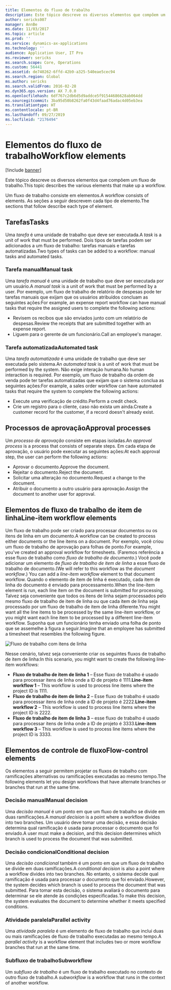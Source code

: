 ```yaml
---
title: Elementos do fluxo de trabalho
description: Este tópico descreve os diversos elementos que compõem um fluxo de trabalho.
author: sericks007
manager: AnnBe
ms.date: 11/03/2017
ms.topic: article
ms.prod: ''
ms.service: dynamics-ax-applications
ms.technology: ''
audience: Application User, IT Pro
ms.reviewer: sericks
ms.search.scope: Core, Operations
ms.custom: 56441
ms.assetid: de740262-6ffd-42b9-a325-540eae5cec94
ms.search.region: Global
ms.author: sericks
ms.search.validFrom: 2016-02-28
ms.dyn365.ops.version: AX 7.0.0
ms.openlocfilehash: 6df767c2db6d5d9addce5f91544686628ab064dd
ms.sourcegitcommit: 3ba95d50b8262fa0f43d4faad76adac4d05eb3ea
ms.translationtype: HT
ms.contentlocale: pt-BR
ms.lasthandoff: 09/27/2019
ms.locfileid: "2176494"
---
```

# <a name="workflow-elements"></a><span data-ttu-id="2e232-103">Elementos do fluxo de trabalho</span><span class="sxs-lookup"><span data-stu-id="2e232-103">Workflow elements</span></span>

[!include [banner](../includes/banner.md)]

<span data-ttu-id="2e232-104">Este tópico descreve os diversos elementos que compõem um fluxo de trabalho.</span><span class="sxs-lookup"><span data-stu-id="2e232-104">This topic describes the various elements that make up a workflow.</span></span>

<span data-ttu-id="2e232-105">Um fluxo de trabalho consiste em elementos.</span><span class="sxs-lookup"><span data-stu-id="2e232-105">A workflow consists of elements.</span></span> <span data-ttu-id="2e232-106">As seções a seguir descrevem cada tipo de elemento.</span><span class="sxs-lookup"><span data-stu-id="2e232-106">The sections that follow describe each type of element.</span></span>

## <a name="tasks"></a><span data-ttu-id="2e232-107">Tarefas</span><span class="sxs-lookup"><span data-stu-id="2e232-107">Tasks</span></span>

<span data-ttu-id="2e232-108">Uma *tarefa* é uma unidade de trabalho que deve ser executada.</span><span class="sxs-lookup"><span data-stu-id="2e232-108">A *task* is a unit of work that must be performed.</span></span> <span data-ttu-id="2e232-109">Dois tipos de tarefas podem ser adicionados a um fluxo de trabalho: tarefas manuais e tarefas automatizadas.</span><span class="sxs-lookup"><span data-stu-id="2e232-109">Two types of tasks can be added to a workflow: manual tasks and automated tasks.</span></span>

### <a name="manual-task"></a><span data-ttu-id="2e232-110">Tarefa manual</span><span class="sxs-lookup"><span data-stu-id="2e232-110">Manual task</span></span>

<span data-ttu-id="2e232-111">Uma *tarefa manual* é uma unidade de trabalho que deve ser executada por um usuário.</span><span class="sxs-lookup"><span data-stu-id="2e232-111">A *manual task* is a unit of work that must be performed by a user.</span></span> <span data-ttu-id="2e232-112">Por exemplo, um fluxo de trabalho de relatório de despesas pode ter tarefas manuais que exijam que os usuários atribuídos concluam as seguintes ações:</span><span class="sxs-lookup"><span data-stu-id="2e232-112">For example, an expense report workflow can have manual tasks that require the assigned users to complete the following actions:</span></span>

- <span data-ttu-id="2e232-113">Revisem os recibos que são enviados junto com um relatório de despesas.</span><span class="sxs-lookup"><span data-stu-id="2e232-113">Review the receipts that are submitted together with an expense report.</span></span>
- <span data-ttu-id="2e232-114">Liguem para o gerente de um funcionário.</span><span class="sxs-lookup"><span data-stu-id="2e232-114">Call an employee's manager.</span></span>

### <a name="automated-task"></a><span data-ttu-id="2e232-115">Tarefa automatizada</span><span class="sxs-lookup"><span data-stu-id="2e232-115">Automated task</span></span>

<span data-ttu-id="2e232-116">Uma *tarefa automatizada* é uma unidade de trabalho que deve ser executada pelo sistema.</span><span class="sxs-lookup"><span data-stu-id="2e232-116">An *automated task* is a unit of work that must be performed by the system.</span></span> <span data-ttu-id="2e232-117">Não exige interação humana.</span><span class="sxs-lookup"><span data-stu-id="2e232-117">No human interaction is required.</span></span> <span data-ttu-id="2e232-118">Por exemplo, um fluxo de trabalho da ordem de venda pode ter tarefas automatizadas que exijam que o sistema conclua as seguintes ações:</span><span class="sxs-lookup"><span data-stu-id="2e232-118">For example, a sales order workflow can have automated tasks that require the system to complete the following actions:</span></span>

- <span data-ttu-id="2e232-119">Execute uma verificação de crédito.</span><span class="sxs-lookup"><span data-stu-id="2e232-119">Perform a credit check.</span></span>
- <span data-ttu-id="2e232-120">Crie um registro para o cliente, caso não exista um ainda.</span><span class="sxs-lookup"><span data-stu-id="2e232-120">Create a customer record for the customer, if a record doesn't already exist.</span></span>

## <a name="approval-processes"></a><span data-ttu-id="2e232-121">Processos de aprovação</span><span class="sxs-lookup"><span data-stu-id="2e232-121">Approval processes</span></span>

<span data-ttu-id="2e232-122">Um *processo de aprovação* consiste em etapas isoladas.</span><span class="sxs-lookup"><span data-stu-id="2e232-122">An *approval process* is a process that consists of separate steps.</span></span> <span data-ttu-id="2e232-123">Em cada etapa de aprovação, o usuário pode executar as seguintes ações:</span><span class="sxs-lookup"><span data-stu-id="2e232-123">At each approval step, the user can perform the following actions:</span></span>

- <span data-ttu-id="2e232-124">Aprovar o documento.</span><span class="sxs-lookup"><span data-stu-id="2e232-124">Approve the document.</span></span>
- <span data-ttu-id="2e232-125">Rejeitar o documento.</span><span class="sxs-lookup"><span data-stu-id="2e232-125">Reject the document.</span></span>
- <span data-ttu-id="2e232-126">Solicitar uma alteração no documento.</span><span class="sxs-lookup"><span data-stu-id="2e232-126">Request a change to the document.</span></span>
- <span data-ttu-id="2e232-127">Atribuir o documento a outro usuário para aprovação.</span><span class="sxs-lookup"><span data-stu-id="2e232-127">Assign the document to another user for approval.</span></span>

## <a name="line-item-workflow-elements"></a><span data-ttu-id="2e232-128">Elementos de fluxo de trabalho de item de linha</span><span class="sxs-lookup"><span data-stu-id="2e232-128">Line-item workflow elements</span></span>

<span data-ttu-id="2e232-129">Um fluxo de trabalho pode ser criado para processar documentos ou os itens de linha em um documento.</span><span class="sxs-lookup"><span data-stu-id="2e232-129">A workflow can be created to process either documents or the line items on a document.</span></span> <span data-ttu-id="2e232-130">Por exemplo, você criou um fluxo de trabalho de aprovação para folhas de ponto.</span><span class="sxs-lookup"><span data-stu-id="2e232-130">For example, you've created an approval workflow for timesheets.</span></span> <span data-ttu-id="2e232-131">(Faremos referência a esse fluxo de trabalho como *fluxo de trabalho de documento*.) Você pode adicionar um elemento de *fluxo de trabalho de item de linha* a esse fluxo de trabalho de documento.</span><span class="sxs-lookup"><span data-stu-id="2e232-131">(We will refer to this workflow as the *document workflow*.) You can add a *line-item workflow* element to that document workflow.</span></span> <span data-ttu-id="2e232-132">Quando o elemento de item de linha é executado, cada item de linha do documento é enviado para processamento.</span><span class="sxs-lookup"><span data-stu-id="2e232-132">When the line-item element is run, each line item on the document is submitted for processing.</span></span> <span data-ttu-id="2e232-133">Talvez seja conveniente que todos os itens de linha sejam processados pelo mesmo fluxo de trabalho de item de linha ou que cada item de linha seja processado por um fluxo de trabalho de item de linha diferente.</span><span class="sxs-lookup"><span data-stu-id="2e232-133">You might want all the line items to be processed by the same line-item workflow, or you might want each line item to be processed by a different line-item workflow.</span></span> <span data-ttu-id="2e232-134">Suponha que um funcionário tenha enviado uma folha de ponto que se assemelhe à figura a seguir.</span><span class="sxs-lookup"><span data-stu-id="2e232-134">Imagine that an employee has submitted a timesheet that resembles the following figure.</span></span>

![Fluxo de trabalho com itens de linha](./media/workflow_lineitemworkflow.gif)

<span data-ttu-id="2e232-136">Nesse cenário, talvez seja conveniente criar os seguintes fluxos de trabalho de item de linha:</span><span class="sxs-lookup"><span data-stu-id="2e232-136">In this scenario, you might want to create the following line-item workflows:</span></span>

- <span data-ttu-id="2e232-137">**Fluxo de trabalho de item de linha 1** – Esse fluxo de trabalho é usado para processar itens de linha onde a ID de projeto é 1111.</span><span class="sxs-lookup"><span data-stu-id="2e232-137">**Line-item workflow 1** – This workflow is used to process line items where the project ID is 1111.</span></span>
- <span data-ttu-id="2e232-138">**Fluxo de trabalho de item de linha 2** – Esse fluxo de trabalho é usado para processar itens de linha onde a ID de projeto é 2222.</span><span class="sxs-lookup"><span data-stu-id="2e232-138">**Line-item workflow 2** – This workflow is used to process line items where the project ID is 2222.</span></span>
- <span data-ttu-id="2e232-139">**Fluxo de trabalho de item de linha 3** – esse fluxo de trabalho é usado para processar itens de linha onde a ID de projeto é 3333.</span><span class="sxs-lookup"><span data-stu-id="2e232-139">**Line-item workflow 3** – This workflow is used to process line items where the project ID is 3333.</span></span>

## <a name="flow-control-elements"></a><span data-ttu-id="2e232-140">Elementos de controle de fluxo</span><span class="sxs-lookup"><span data-stu-id="2e232-140">Flow-control elements</span></span>

<span data-ttu-id="2e232-141">Os elementos a seguir permitem projetar os fluxos de trabalho com ramificações alternativas ou ramificações executadas ao mesmo tempo.</span><span class="sxs-lookup"><span data-stu-id="2e232-141">The following elements let you design workflows that have alternate branches or branches that run at the same time.</span></span>

### <a name="manual-decision"></a><span data-ttu-id="2e232-142">Decisão manual</span><span class="sxs-lookup"><span data-stu-id="2e232-142">Manual decision</span></span>

<span data-ttu-id="2e232-143">Uma *decisão manual* é um ponto em que um fluxo de trabalho se divide em duas ramificações.</span><span class="sxs-lookup"><span data-stu-id="2e232-143">A *manual decision* is a point where a workflow divides into two branches.</span></span> <span data-ttu-id="2e232-144">Um usuário deve tomar uma decisão, e essa decisão determina qual ramificação é usada para processar o documento que foi enviado.</span><span class="sxs-lookup"><span data-stu-id="2e232-144">A user must make a decision, and this decision determines which branch is used to process the document that was submitted.</span></span>

### <a name="conditional-decision"></a><span data-ttu-id="2e232-145">Decisão condicional</span><span class="sxs-lookup"><span data-stu-id="2e232-145">Conditional decision</span></span>

<span data-ttu-id="2e232-146">Uma *decisão condicional* também é um ponto em que um fluxo de trabalho se divide em duas ramificações.</span><span class="sxs-lookup"><span data-stu-id="2e232-146">A *conditional decision* is also a point where a workflow divides into two branches.</span></span> <span data-ttu-id="2e232-147">No entanto, o sistema decide qual ramificação é usada para processar o documento que foi enviado.</span><span class="sxs-lookup"><span data-stu-id="2e232-147">However, the system decides which branch is used to process the document that was submitted.</span></span> <span data-ttu-id="2e232-148">Para tomar esta decisão, o sistema avaliará o documento para determinar se ele atende às condições especificadas.</span><span class="sxs-lookup"><span data-stu-id="2e232-148">To make this decision, the system evaluates the document to determine whether it meets specified conditions.</span></span>

### <a name="parallel-activity"></a><span data-ttu-id="2e232-149">Atividade paralela</span><span class="sxs-lookup"><span data-stu-id="2e232-149">Parallel activity</span></span>

<span data-ttu-id="2e232-150">Uma *atividade paralela* é um elemento de fluxo de trabalho que inclui duas ou mais ramificações de fluxo de trabalho executadas ao mesmo tempo.</span><span class="sxs-lookup"><span data-stu-id="2e232-150">A *parallel activity* is a workflow element that includes two or more workflow branches that run at the same time.</span></span>

### <a name="subworkflow"></a><span data-ttu-id="2e232-151">Subfluxo de trabalho</span><span class="sxs-lookup"><span data-stu-id="2e232-151">Subworkflow</span></span>

<span data-ttu-id="2e232-152">Um *subfluxo de trabalho* é um fluxo de trabalho executado no contexto de outro fluxo de trabalho.</span><span class="sxs-lookup"><span data-stu-id="2e232-152">A *subworkflow* is a workflow that runs in the context of another workflow.</span></span>
